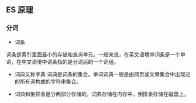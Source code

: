## ES 原理



### 分词

- 词条

词条是索引里面最小的存储和查询单元。一般来说，在英文语境中词条是一个单词，在中文语境中词条指的是分词后的一个词组。

- 词典又称字典
词典是词条的集合。单词词典一般是由网页或文章集合中出现过的所有词构成的字符串集合。

- 词典和倒排表是分两部分存储的，词典存储在内存中，倒排表存储在磁盘上。

